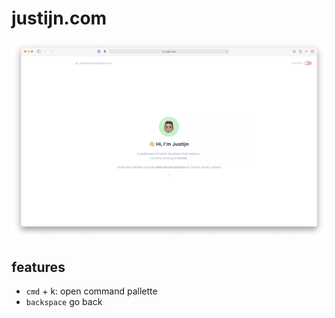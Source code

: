 # justijn.com

![Screenshot](https://raw.githubusercontent.com/justijndepover/justijn.com/master/docs/screenshot.png)

## features
- `cmd` + k: open command pallette
- `backspace` go back